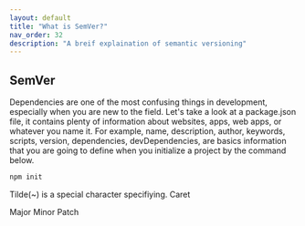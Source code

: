 ```yaml
---
layout: default
title: "What is SemVer?"
nav_order: 32
description: "A breif explaination of semantic versioning"
---
```


## SemVer

Dependencies are one of the most confusing things in development, especially when you are new to the field. Let's take a look at a package.json file, it contains plenty of information about websites, apps, web apps, or whatever you name it. For example, name, description, author, keywords, scripts, version, dependencies, devDependencies, are basics information that you are going to define when you initialize a project by the command below.

```javascript
npm init
```

Tilde(~) is a special character specifiying.
Caret

Major
Minor
Patch
